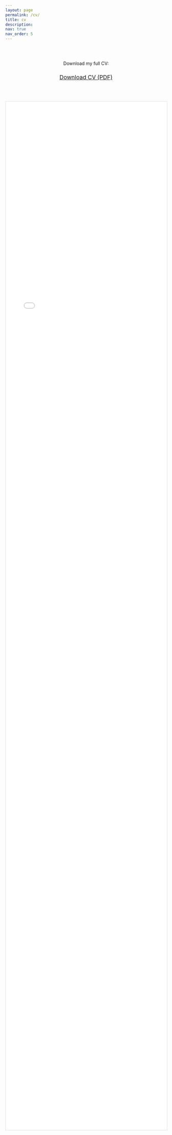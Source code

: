 ```yaml
---
layout: page
permalink: /cv/
title: cv
description:
nav: true
nav_order: 5
---
```


<div class="cv-container" style="text-align: center; padding: 2rem 0;">
  <p style="margin-bottom: 1.5rem;">Download my full CV:</p>
  <a href="{{ '/assets/pdf/Jing_Jing_Li_CV.pdf' | relative_url }}" target="_blank" class="btn btn-primary" style="padding: 0.75rem 1.5rem; font-size: 1.1rem;">
    <i class="fas fa-file-pdf"></i> Download CV (PDF)
  </a>
</div>

<div class="embed-responsive embed-responsive-1by1" style="margin-top: 2rem;">
  <iframe src="{{ '/assets/pdf/Jing_Jing_Li_CV.pdf' | relative_url }}" class="embed-responsive-item" style="width: 100%; height: 80vh; border: 1px solid #ddd;"></iframe>
</div>

